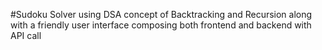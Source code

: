 #Sudoku Solver using DSA concept of Backtracking and Recursion along with a friendly user interface composing both frontend and backend with API call
